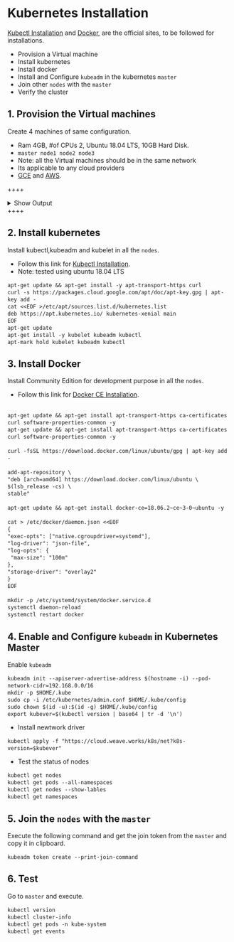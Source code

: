 # Kubernetes Installation

  [Kubectl Installation](https://kubernetes.io/docs/setup/production-environment/tools/kubeadm/install-kubeadm/#installing-kubeadm-kubelet-and-kubectl) and [Docker](https://kubernetes.io/docs/setup/production-environment/container-runtimes/#docker), are the official sites, to be followed for installations.
  
  - Provision a Virtual machine
  - Install kubernetes 
  - Install docker
  - Install and Configure ```kubeadm``` in the kubernetes ```master```
  - Join other ```nodes``` with the ```master```
  - Verify the cluster
   
## 1. Provision the Virtual machines
  
  Create 4 machines of same configuration.
  - Ram 4GB, #of CPUs 2, Ubuntu 18.04 LTS, 10GB Hard Disk.
  - ```master node1 node2 node3```
  - Note: all the Virtual machines should be in the same network
  - Its applicable to any cloud providers
  - [GCE](https://console.cloud.google.com) and [AWS](https://console.aws.amazon.com). 

++++
<details><summary>Show Output</summary>
<p>
<br>
<img align="left" role="left" src="01-gce-with-k8s-cluster-servers.PNG" width="300" alt="Server and nodes of the K8s cluster." />
</p>
</details>
++++

## 2. Install kubernetes
    
 Install kubectl,kubeadm and kubelet in all the ```nodes```.
  - Follow this link for 
  [Kubectl Installation](https://kubernetes.io/docs/setup/production-environment/tools/kubeadm/install-kubeadm/#installing-kubeadm-kubelet-and-kubectl).
  - Note: tested using ubuntu 18.04 LTS
  ```shell script
apt-get update && apt-get install -y apt-transport-https curl
curl -s https://packages.cloud.google.com/apt/doc/apt-key.gpg | apt-key add -
cat <<EOF >/etc/apt/sources.list.d/kubernetes.list
deb https://apt.kubernetes.io/ kubernetes-xenial main
EOF
apt-get update
apt-get install -y kubelet kubeadm kubectl 
apt-mark hold kubelet kubeadm kubectl 
```
## 3. Install Docker
  Install Community Edition for development purpose in all the ```nodes```.
  - Follow this link for [Docker CE Installation](https://kubernetes.io/docs/setup/production-environment/container-runtimes/#docker).
   ```shell script

apt-get update && apt-get install apt-transport-https ca-certificates curl software-properties-common -y
apt-get update && apt-get install apt-transport-https ca-certificates curl software-properties-common -y

curl -fsSL https://download.docker.com/linux/ubuntu/gpg | apt-key add -

add-apt-repository \
  "deb [arch=amd64] https://download.docker.com/linux/ubuntu \
  $(lsb_release -cs) \
  stable"

apt-get update && apt-get install docker-ce=18.06.2~ce~3-0~ubuntu -y

cat > /etc/docker/daemon.json <<EOF
{
  "exec-opts": ["native.cgroupdriver=systemd"],
  "log-driver": "json-file",
  "log-opts": {
    "max-size": "100m"
  },
  "storage-driver": "overlay2"
}
EOF

mkdir -p /etc/systemd/system/docker.service.d
systemctl daemon-reload
systemctl restart docker
``` 
## 4. Enable and Configure ```kubeadm``` in Kubernetes Master 

Enable ```kubeadm``` 
```shell
kubeadm init --apiserver-advertise-address $(hostname -i) --pod-network-cidr=192.168.0.0/16
mkdir -p $HOME/.kube
sudo cp -i /etc/kubernetes/admin.conf $HOME/.kube/config
sudo chown $(id -u):$(id -g) $HOME/.kube/config
export kubever=$(kubectl version | base64 | tr -d '\n')
```
- Install newtwork driver
```shell script
kubectl apply -f "https://cloud.weave.works/k8s/net?k8s-version=$kubever"
```
- Test the status of nodes
```shell script
kubectl get nodes
kubectl get pods --all-namespaces
kubectl get nodes --show-lables
kubectl get namespaces
```
## 5. Join the ```nodes``` with the ```master```

Execute the following command and get the join token from the ```master``` and copy it in clipboard.

   ```
   kubeadm token create --print-join-command
```
    
## 6. Test

Go to ```master``` and execute.
```
kubectl version
kubectl cluster-info
kubectl get pods -n kube-system
kubectl get events
```